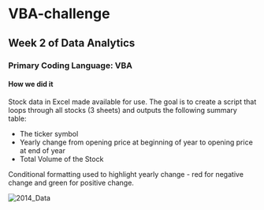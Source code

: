 # VBA-challenge
## Week 2 of Data Analytics
### Primary Coding Language: VBA

#### How we did it
Stock data in Excel made available for use.  The goal is to create a script that loops through all stocks (3 sheets) and outputs the following summary table: 
  - The ticker symbol
  - Yearly change from opening price at beginning of year to opening price at end of year
  - Total Volume of the Stock
  
Conditional formatting used to highlight yearly change - red for negative change and green for positive change.

![2014_Data](2014Data.jpg)
